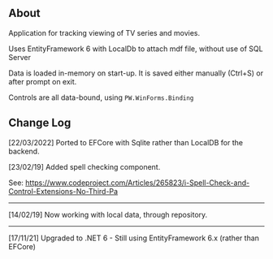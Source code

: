 About
------
Application for tracking viewing of TV series and movies.

Uses EntityFramework 6 with LocalDb to attach mdf file, without use of SQL Server

Data is loaded in-memory on start-up. It is saved either manually (Ctrl+S) or after prompt on exit.

Controls are all data-bound, using <code>PW.WinForms.Binding</code>


Change Log
---

[22/03/2022] 
Ported to EFCore with Sqlite rather than LocalDB for the backend.

[23/02/19] Added spell checking component.

See: https://www.codeproject.com/Articles/265823/i-Spell-Check-and-Control-Extensions-No-Third-Pa

---
[14/02/19] Now working with local data, through repository.

---

[17/11/21] Upgraded to .NET 6 - Still using EntityFramework 6.x (rather than EFCore)